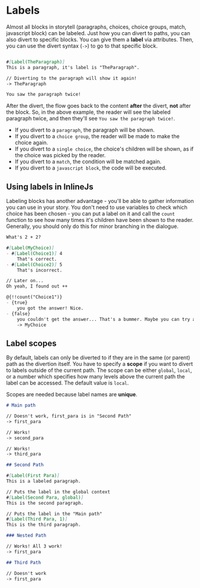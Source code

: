 # Labels

Almost all blocks in storytell (paragraphs, choices, choice groups, match, javascript block) can be labeled. Just how you can divert to paths, you can also divert to specific blocks. You can give them a **label** via attributes. Then, you can use the divert syntax (`->`) to go to that specific block.

```md

#[Label(TheParagraph)]
This is a paragraph, it's label is "TheParagraph".

// Diverting to the paragraph will show it again!
-> TheParagraph

You saw the paragraph twice!
```

After the divert, the flow goes back to the content **after** the divert, **not** after the block. So, in the above example, the reader will see the labeled paragraph twice, and then they'll see `You saw the paragraph twice!`.

- If you divert to a `paragraph`, the paragraph will be shown.
- If you divert to a `choice group`, the reader will be made to make the choice again.
- If you divert to a `single choice`, the choice's children will be shown, as if the choice was picked by the reader.
- If you divert to a `match`, the condition will be matched again.
- If you divert to a `javascript block`, the code will be executed.

## Using labels in InlineJs

Labeling blocks has another advantage - you'll be able to gather information you can use in your story. You don't need to use variables to check which choice has been chosen - you can put a label on it and call the `count` function to see how many times it's children have been shown to the reader. Generally, you should only do this for minor branching in the dialogue.

```md
What's 2 + 2?

#[Label(MyChoice)]
- #[Label(Choice1)] 4
    That's correct.
- #[Label(Choice2)] 5
    That's incorrect.

// Later on...
Oh yeah, I found out ++

@{!!count("Choice1")}
- {true}
    you got the answer! Nice.
- {false}
    you couldn't get the answer... That's a bummer. Maybe you can try again?
    -> MyChoice
```

## Label scopes

By default, labels can only be diverted to if they are in the same (or parent) path as the divertion itself. You have to specify a **scope** if you want to divert to labels outside of the current path. The scope can be either `global`, `local`, or a number which specifies how many levels above the current path the label can be accessed. The default value is `local`.

Scopes are needed because label names are **unique**.

```md
# Main path

// Doesn't work, first_para is in "Second Path"
-> first_para

// Works!
-> second_para

// Works!
-> third_para

## Second Path

#[Label(First Para)]
This is a labeled paragraph.

// Puts the label in the global context
#[Label(Second Para, global)]
This is the second paragraph.

// Puts the label in the "Main path"
#[Label(Third Para, 1)]
This is the third paragraph.

### Nested Path

// Works! All 3 work!
-> first_para

## Third Path

// Doesn't work
-> first_para 
```